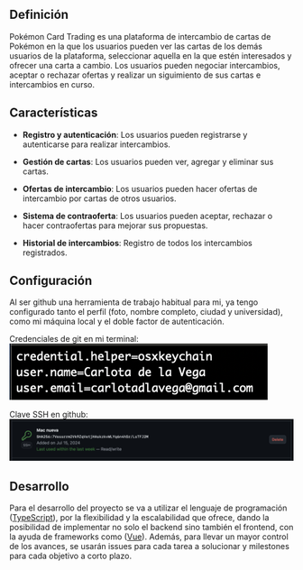 ## Definición
Pokémon Card Trading es una plataforma de intercambio de cartas de Pokémon en la
que los usuarios pueden ver las cartas de los demás usuarios de la plataforma,
seleccionar aquella en la que estén interesados y ofrecer una carta a cambio. Los
usuarios pueden negociar intercambios, aceptar o rechazar ofertas y realizar un
siguimiento de sus cartas e intercambios en curso.


## Características
- **Registro y autenticación**: Los usuarios pueden registrarse y autenticarse
para realizar intercambios.

- **Gestión de cartas**: Los usuarios pueden ver, agregar y eliminar sus cartas.

- **Ofertas de intercambio**: Los usuarios pueden hacer ofertas de intercambio
por cartas de otros usuarios.

- **Sistema de contraoferta**: Los usuarios pueden aceptar, rechazar o hacer
contraofertas para mejorar sus propuestas.

- **Historial de intercambios**: Registro de todos los intercambios registrados.


## Configuración
Al ser github una herramienta de trabajo habitual para mi, ya tengo configurado
tanto el perfil (foto, nombre completo, ciudad y universidad), como mi máquina
local y el doble factor de autenticación.

Credenciales de git en mi terminal:
![Credenciales](../imgs/github_config.png)

Clave SSH en github:
![SSH](../imgs/github_ssh.png)


## Desarrollo
Para el desarrollo del proyecto se va a utilizar el lenguaje de programación 
([TypeScript](https://www.typescriptlang.org)), por la flexibilidad y la
escalabilidad que ofrece, dando la posibilidad de implementar no solo el backend
sino también el frontend, con la ayuda de frameworks como ([Vue](https://vuejs.org)).
Además, para llevar un mayor control de los avances, se usarán issues para cada
tarea a solucionar y milestones para cada objetivo a corto plazo.
